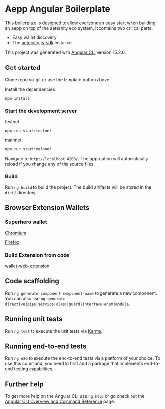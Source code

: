 # Aepp Angular Boilerplate

This boilerplate is designed to allow everyone an easy start when building an aepp on 
top of the aeternity eco system. It contains two critical parts:

- Easy wallet discovery
- The [aeternity js-sdk](https://github.com/aeternity/aepp-sdk-js) instance

This project was generated with [Angular CLI](https://github.com/angular/angular-cli) version 15.2.6.

## Get started

Clone repo via git or use the template button above.

Install the dependencies

```bash
npm install
```

### Start the development server

testnet

```bash
npm run start:testnet
```

mainnet

```bash
npm run start:mainnet
```

Navigate to `http://localhost:4200/`. The application will automatically reload if you change any of the source files.

### Build

Run `ng build` to build the project. The build artifacts will be stored in the `dist/` directory.

## Browser Extension Wallets

### Superhero wallet

[Chromium](https://chrome.google.com/webstore/detail/superhero/mnhmmkepfddpifjkamaligfeemcbhdne)

[Firefox](https://addons.mozilla.org/en-US/firefox/addon/superhero-wallet/)

### Build Extension from code

[wallet-web-extension](https://github.com/aeternity/aepp-sdk-js/tree/develop/examples/browser/wallet-web-extension)

## Code scaffolding

Run `ng generate component component-name` to generate a new component. You can also use `ng generate directive|pipe|service|class|guard|interface|enum|module`.

## Running unit tests

Run `ng test` to execute the unit tests via [Karma](https://karma-runner.github.io).

## Running end-to-end tests

Run `ng e2e` to execute the end-to-end tests via a platform of your choice. To use this command, you need to first add a package that implements end-to-end testing capabilities.

## Further help

To get more help on the Angular CLI use `ng help` or go check out the [Angular CLI Overview and Command Reference](https://angular.io/cli) page.
